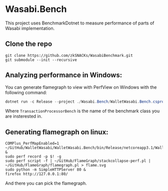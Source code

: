 # Wasabi.Bench

This project uses BenchmarkDotnet to measure performance of parts of Wasabi implementation.

## Clone the repo

```
git clone https://github.com/zkSNACKs/WasabiBenchmark.git
git submodule --init --recursive
```

## Analyzing performance in Windows:

You can generate flamegraph to view with PerfView on Windows with the following command:
```powershell
dotnet run -c Release --project ./Wasabi.Bench/WalletWasabi.Bench.csproj -- --runtimes netcoreapp3.1 --filter TransactionProcessorBench --profiler ETW
```

Where `TransactionProcessorBench` is the name of the benchmark class you are insterested in.

## Generating flamegraph on linux:


```
COMPlus_PerfMapEnabled=1 ~/GitHub/WalletWasabi/WalletWasabi.Bench/bin/Release/netcoreapp3.1/WalletWasabi.Bench &
sudo perf record -p $! -g
sudo perf script -f | ~/GitHub/FlameGraph/stackcollapse-perf.pl | ~/GitHub/FlameGraph/flamegraph.pl > flame.svg
sudo python -m SimpleHTTPServer 80 &
firefox http://127.0.0.1:80/
``` 

And there you can pick the flamegraph.
